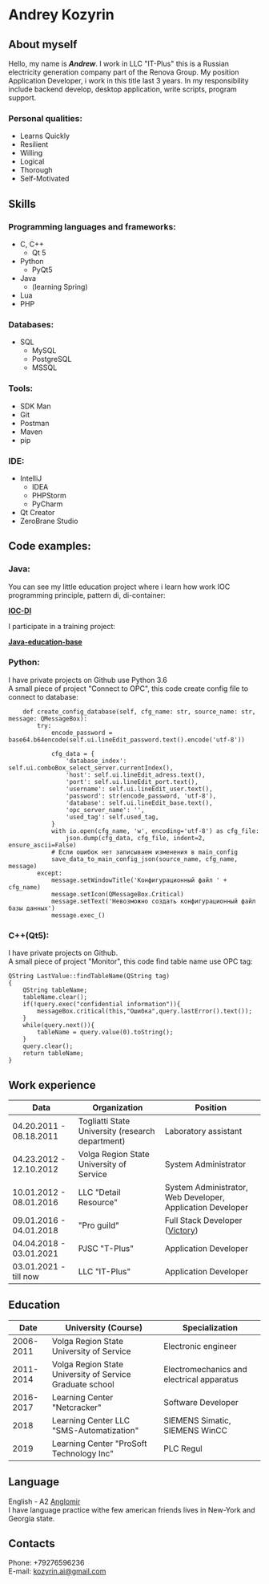 # **Andrey Kozyrin**

## About myself
Hello, my name is ***Andrew***. I work in LLC "IT-Plus" this is a Russian electricity generation company part of the Renova Group. My position Application Developer, i work in this title last 3 years. In my responsibility include backend develop, desktop application, write scripts, program support.
### Personal qualities:
* Learns Quickly
* Resilient
* Willing
* Logical
* Thorough
* Self-Motivated

## Skills  

### Programming languages and frameworks:
* C, C++
    * Qt 5
* Python
    * PyQt5
* Java
    * (learning Spring)
* Lua
* PHP  

### Databases:
* SQL
    * MySQL
    * PostgreSQL
    * MSSQL  

### Tools:
* SDK Man
* Git
* Postman
* Maven
* pip  

### IDE:
* IntelliJ
    * IDEA
    * PHPStorm
    * PyCharm
* Qt Creator
* ZeroBrane Studio  

## Code examples:
### Java:
You can see my little education project where i learn how work IOC programming principle, pattern di, di-container:

**[IOC-DI](https://github.com/AndrewKozyrin/ioc-di)**

I participate in a training project:

**[Java-education-base](https://github.com/jegius/java-education-base)**

### Python:  
I have private projects on Github use Python 3.6  
A small piece of project "Connect to OPC", this code create config file to connect to database:
````
    def create_config_database(self, cfg_name: str, source_name: str, message: QMessageBox):
        try:
            encode_password = base64.b64encode(self.ui.lineEdit_password.text().encode('utf-8'))

            cfg_data = {
                'database_index': self.ui.comboBox_select_server.currentIndex(),
                'host': self.ui.lineEdit_adress.text(),
                'port': self.ui.lineEdit_port.text(),
                'username': self.ui.lineEdit_user.text(),
                'password': str(encode_password, 'utf-8'),
                'database': self.ui.lineEdit_base.text(),
                'opc_server_name': '',
                'used_tag': self.used_tag,
            }
            with io.open(cfg_name, 'w', encoding='utf-8') as cfg_file:
                json.dump(cfg_data, cfg_file, indent=2, ensure_ascii=False)
            # Если ошибок нет записываем изменения в main_config
            save_data_to_main_config_json(source_name, cfg_name, message)
        except:
            message.setWindowTitle('Конфигурационный файл ' + cfg_name)
            message.setIcon(QMessageBox.Critical)
            message.setText('Невозможно создать конфигурационный файл базы данных')
            message.exec_()
````

### C++(Qt5):  
I have private projects on Github.  
A small piece of project "Monitor", this code find table name use OPC tag:
````
QString LastValue::findTableName(QString tag)
{
    QString tableName;
    tableName.clear();
    if(!query.exec("confidential information")){
        messageBox.critical(this,"Ошибка",query.lastError().text());
    }
    while(query.next()){
        tableName = query.value(0).toString();
    }
    query.clear();
    return tableName;
}
````  

## Work experience  

Data | Organization | Position
---- | -------------| --------|
04.20.2011 - 08.18.2011 | Togliatti State University (research department) | Laboratory assistant 
04.23.2012 - 12.10.2012 | Volga Region State University of Service | System Administrator
10.01.2012 - 08.01.2016 | LLC "Detail Resource" | System Administrator, Web Developer, Application Developer
09.01.2016 - 04.01.2018 | "Pro guild" | Full Stack Developer ([Victory](https://xn---63-5cdesg4ei.xn--p1ai))
04.04.2018 - 03.01.2021 | PJSC "T-Plus" | Application Developer
03.01.2021 - till now | LLC "IT-Plus" | Application Developer

## Education

Date | University (Course) | Specialization
---- | ------------------- | --------------
2006-2011 | Volga Region State University of Service | Electronic engineer
2011-2014 | Volga Region State University of Service Graduate school | Electromechanics and electrical apparatus
2016-2017 | Learning Center "Netcracker" | Software Developer
2018 | Learning Center LLC "SMS-Automatization" | SIEMENS Simatic, SIEMENS WinCC
2019 | Learning Center "ProSoft Technology Inc" | PLC Regul

## Language

English - A2 [Anglomir](https://anglomirtlt.ru/online)  
I have language practice withe few american friends lives in New-York and Georgia state.

## Contacts  
Phone: +79276596236  
E-mail: kozyrin.ai@gmail.com

